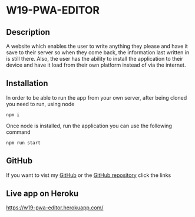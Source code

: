 # W19-PWA-EDITOR
## Description
A website which enables the user to write anything they please and have it save to their server so when they come back, the information last written in is still there. Also, the user has the ability to install the application to their device and have it load from their own platform instead of via the internet. 
## Installation
In order to be able to run the app from your own server, after being cloned you need to run, using node
```
npm i
```
Once node is installed, run the application you can use the following command
```
npm run start
```

## GitHub
If you want to vist my [GitHub](https://github.com/Jamlit37) or the [GitHub repository](https://github.com/Jamlit37/W19-PWA-EDITOR) click the links

## Live app on Heroku
https://w19-pwa-editor.herokuapp.com/